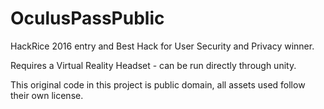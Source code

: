 # OculusPassPublic
HackRice 2016 entry and Best Hack for User Security and Privacy winner.

Requires a Virtual Reality Headset - can be run directly through unity.

This original code in this project is public domain, all assets used follow their own license. 
